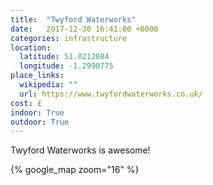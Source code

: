 ```yaml
---
title:  "Twyford Waterworks"
date:   2017-12-30 16:41:00 +0000
categories: infrastructure
location:
  latitude: 51.0212084
  longitude: -1.2990775
place_links:
  wikipedia: ""
  url: https://www.twyfordwaterworks.co.uk/
cost: £
indoor: True
outdoor: True
---
```

Twyford Waterworks is awesome!

{% google_map zoom="16" %}
